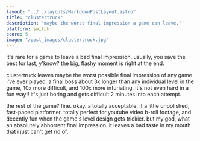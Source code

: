```yaml
---
layout: "../../layouts/MarkdownPostLayout.astro"
title: "clustertruck"
description: "maybe the worst final impression a game can leave."
platform: switch
score: 5
image: "/post_images/clustertruck.jpg"
---
```

it's rare for a game to leave a bad final impression. usually, you save the best for last, y'know? the big, flashy moment is right at the end.

clustertruck leaves maybe the worst possible final impression of any game i've ever played. a final boss about 3x longer than any individual level in the game, 10x more difficult, and 100x more infuriating. it's not even hard in a fun way!! it's just boring and gets difficult 2 minutes into each attempt.

the rest of the game? fine. okay. a totally acceptable, if a little unpolished, fast-paced platformer. totally perfect for youtube video b-roll footage, and decently fun when the game's level design gets trickier. but my god, what an absolutely abhorrent final impression. it leaves a bad taste in my mouth that i just can't get rid of.